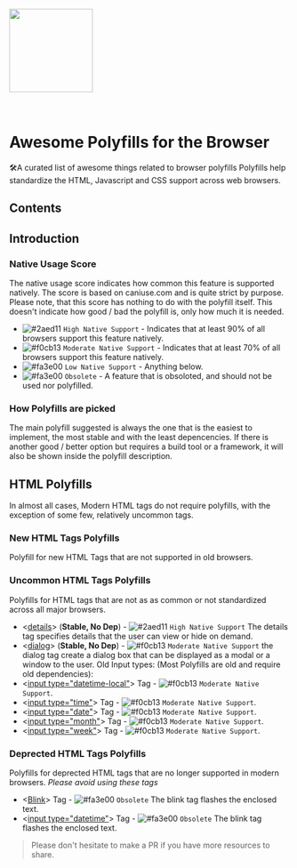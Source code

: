   <br>
    <img width="150" height="150" src="https://i.imgur.com/HCClYwF.png" />
  <br>
  <br>
  <br>
</p>

# Awesome Polyfills for the Browser
🛠️A curated list of awesome things related to browser polyfills
Polyfills help standardize the HTML, Javascript and CSS support across web browsers. 

## Contents
## Introduction
### Native Usage Score
The native usage score indicates how common this feature is supported natively. The score is based on caniuse.com and is quite strict by purpose. Please note, that this score has nothing to do with the polyfill itself. This doesn't indicate how good / bad the polyfill is, only how much it is needed. 
- ![#2aed11](https://placehold.it/12/2aed11/000000?text=+) `High Native Support` - Indicates that at least 90% of all browsers support this feature natively.
- ![#f0cb13](https://placehold.it/12/f0cb13/000000?text=+) `Moderate Native Support` - Indicates that at least 70% of all browsers support this feature natively.
- ![#fa3e00](https://placehold.it/12/fa3e00/000000?text=+) `Low Native Support` - Anything below.
- ![#fa3e00](https://placehold.it/12/fa3e00/000000?text=+) `Obsolete` - A feature that is obsoloted, and should not be used nor polyfilled.

### How Polyfills are picked
The main polyfill suggested is always the one that is the easiest to implement, the most stable and with the least depencencies. If there is another good / better option but requires a build tool or a framework, it will also be shown inside the polyfill description.

## HTML Polyfills
In almost all cases, Modern HTML tags do not require polyfills, with the exception of some few, relatively uncommon tags.

### New HTML Tags Polyfills
Polyfill for new HTML Tags that are not supported in old browsers. 

### Uncommon HTML Tags Polyfills
Polyfills for HTML tags that are not as as common or not standardized across all major browsers.

 - <[details](https://github.com/rstacruz/details-polyfill)> (**Stable, No Dep**) - ![#2aed11](https://placehold.it/12/2aed11/000000?text=+) `High Native Support` The details tag specifies details that the user can view or hide on demand. 
 - <[dialog](https://github.com/rstacruz/details-polyfill)> (**Stable, No Dep**) - ![#f0cb13](https://placehold.it/12/f0cb13/000000?text=+) `Moderate Native Support` the dialog tag create a dialog box that can be displayed as a modal or a window to the user.
 Old Input types: (Most Polyfills are old and require old dependencies):
  - <[input type="datetime-local"](https://github.com/jonstipe/datetime-local-polyfill)> Tag - ![#f0cb13](https://placehold.it/12/f0cb13/000000?text=+) `Moderate Native Support`.
   - <[input type="time"](https://github.com/jonstipe/time-polyfill)> Tag - ![#f0cb13](https://placehold.it/12/f0cb13/000000?text=+) `Moderate Native Support`.
   - <[input type="date"](https://github.com/liorwohl/html5-simple-date-input-polyfill)> Tag - ![#f0cb13](https://placehold.it/12/f0cb13/000000?text=+) `Moderate Native Support`.
   - <[input type="month"](https://github.com/jonstipe/month-polyfill)> Tag - ![#f0cb13](https://placehold.it/12/f0cb13/000000?text=+) `Moderate Native Support`.
   - <[input type="week"](https://github.com/jonstipe/week-polyfill)> Tag - ![#f0cb13](https://placehold.it/12/f0cb13/000000?text=+) `Moderate Native Support`.
  
 
### Deprected HTML Tags Polyfills
Polyfills for deprected HTML tags that are no longer supported in modern browsers. 
*Please avoid using these tags*

 - <[Blink](https://github.com/contra/blink-polyfill)> Tag - ![#fa3e00](https://placehold.it/12/fa3e00/000000?text=+) `Obsolete` The blink tag flashes the enclosed text.
  - <[input type="datetime"](https://github.com/jonstipe/datetime-polyfill)> Tag - ![#fa3e00](https://placehold.it/12/fa3e00/000000?text=+) `Obsolete` The blink tag flashes the enclosed text.





> Please don't hesitate to make a PR if you have more resources to share.
